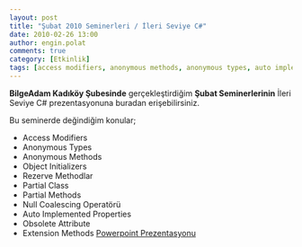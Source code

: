 ```yaml
---
layout: post
title: "Şubat 2010 Seminerleri / İleri Seviye C#"
date: 2010-02-26 13:00
author: engin.polat
comments: true
category: [Etkinlik]
tags: [access modifiers, anonymous methods, anonymous types, auto implemented properties, etkinliklerim, extensionmethod, null coalescing operatörü, object initializers, obsolete attribute, partial class, partial methods, rezerve methodlar, seminer]
---
```

**BilgeAdam Kadıköy Şubesinde** gerçekleştirdiğim **Şubat Seminerlerinin** İleri Seviye C# prezentasyonuna buradan erişebilirsiniz.

Bu seminerde değindiğim konular;


*   Access Modifiers
*   Anonymous Types
*   Anonymous Methods
*   Object Initializers
*   Rezerve Methodlar
*   Partial Class
*   Partial Methods
*   Null Coalescing Operatörü
*   Auto Implemented Properties
*   Obsolete Attribute
*   Extension Methods
<a title="enginpolat.com: Şubat 2010 Seminerleri / İleri Seviye C#" href="../wp-content/uploads/2010/02/CSharpIleriSeviye_Prezentasyon.rar" target="_blank" rel="noopener">Powerpoint Prezentasyonu</a>

